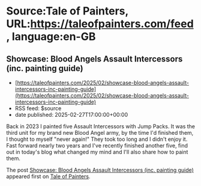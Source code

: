 # Source:Tale of Painters, URL:https://taleofpainters.com/feed, language:en-GB

## Showcase: Blood Angels Assault Intercessors (inc. painting guide)
 - [https://taleofpainters.com/2025/02/showcase-blood-angels-assault-intercessors-inc-painting-guide](https://taleofpainters.com/2025/02/showcase-blood-angels-assault-intercessors-inc-painting-guide)
 - RSS feed: $source
 - date published: 2025-02-27T17:00:00+00:00

<p>Back in 2023 I painted five Assault Intercessors with Jump Packs. It was the third unit for my brand new Blood Angel army, by the time I'd finished them, I thought to myself "never again!" They took too long and I didn't enjoy it. Fast forward nearly two years and I've recently finished another five, find out in today's blog what changed my mind and I'll also share how to paint them.</p>
<p>The post <a href="https://taleofpainters.com/2025/02/showcase-blood-angels-assault-intercessors-inc-painting-guide/">Showcase: Blood Angels Assault Intercessors (inc. painting guide)</a> appeared first on <a href="https://taleofpainters.com">Tale of Painters</a>.</p>

